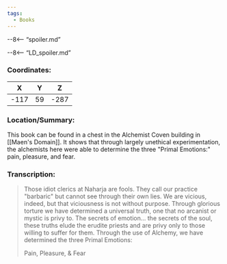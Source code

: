 ```yaml
---
tags:
  - Books
---
```


--8<-- “spoiler.md”

--8<-- “LD_spoiler.md”

### Coordinates:
| **X** | **Y**| **Z** |
|:-----:|:----:|:-----:|
|-117  |59   |-287  |

### Location/Summary:
This book can be found in a chest in the Alchemist Coven building in [[Maen's Domain]]. It shows that through largely unethical experimentation, the alchemists here were able to determine the three "Primal Emotions:" pain, pleasure, and fear.

### Transcription:
> Those idiot clerics at Naharja are fools. They call our practice "barbaric" but cannot see through their own lies. We are vicious, indeed, but that viciousness is not without purpose. Through glorious torture we have determined a universal truth, one that no arcanist or mystic is privy to. The secrets of emotion... the secrets of the soul, these truths elude the erudite priests and are privy only to those willing to suffer for them. Through the use of Alchemy, we have determined the three Primal Emotions:
>
> Pain, Pleasure, & Fear

